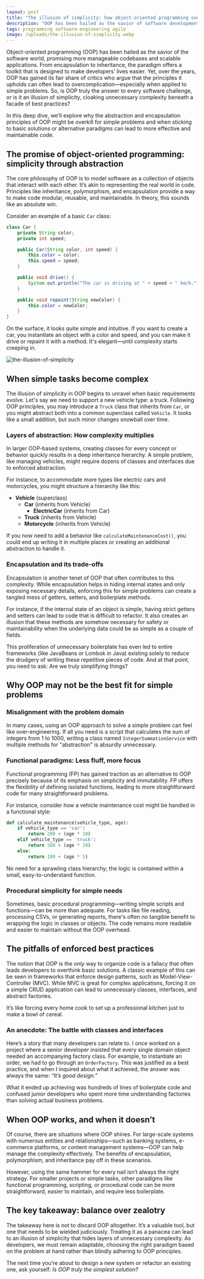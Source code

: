```yaml
---
layout: post
title: "The illusion of simplicity: how object-oriented programming overcomplicates simple problems"
description: "OOP has been hailed as the savior of software development world, but is it truly the answer to every software challenge or it is just an illusion of simplicity?"
tags: programming software-engineering agile
image: /uploads/the-illusion-of-simplicity.webp
---
```


Object-oriented programming (OOP) has been hailed as the savior of the software world, promising more manageable codebases and scalable applications. From encapsulation to inheritance, the paradigm offers a toolkit that is designed to make developers’ lives easier. Yet, over the years, OOP has gained its fair share of critics who argue that the principles it upholds can often lead to overcomplication—especially when applied to simple problems. So, is OOP truly the answer to every software challenge, or is it an illusion of simplicity, cloaking unnecessary complexity beneath a facade of best practices?

In this deep dive, we’ll explore why the abstraction and encapsulation principles of OOP might be overkill for simple problems and when sticking to basic solutions or alternative paradigms can lead to more effective and maintainable code.

## The promise of object-oriented programming: simplicity through abstraction

The core philosophy of OOP is to model software as a collection of objects that interact with each other. It’s akin to representing the real world in code. Principles like inheritance, polymorphism, and encapsulation provide a way to make code modular, reusable, and maintainable. In theory, this sounds like an absolute win.

Consider an example of a basic `Car` class:

```java
class Car {
    private String color;
    private int speed;

    public Car(String color, int speed) {
        this.color = color;
        this.speed = speed;
    }

    public void drive() {
        System.out.println("The car is driving at " + speed + " km/h.");
    }

    public void repaint(String newColor) {
        this.color = newColor;
    }
}
```

On the surface, it looks quite simple and intuitive. If you want to create a car, you instantiate an object with a color and speed, and you can make it drive or repaint it with a method. It's elegant—until complexity starts creeping in.

![the-illusion-of-simplicity](/uploads/the-illusion-of-simplicity.webp)

## When simple tasks become complex 

The illusion of simplicity in OOP begins to unravel when basic requirements evolve. Let's say we need to support a new vehicle type: a truck. Following OOP principles, you may introduce a `Truck` class that inherits from `Car`, or you might abstract both into a common superclass called `Vehicle`. It looks like a small addition, but such minor changes snowball over time.

### Layers of abstraction: How complexity multiplies

In larger OOP-based systems, creating classes for every concept or behavior quickly results in a deep inheritance hierarchy. A simple problem, like managing vehicles, might require dozens of classes and interfaces due to enforced abstraction.

For instance, to accommodate more types like electric cars and motorcycles, you might structure a hierarchy like this:

- **Vehicle** (superclass)
  - **Car** (inherits from Vehicle)
    - **ElectricCar** (inherits from Car)
  - **Truck** (inherits from Vehicle)
  - **Motorcycle** (inherits from Vehicle)

If you now need to add a behavior like `calculateMaintenanceCost()`, you could end up writing it in multiple places or creating an additional abstraction to handle it.

### Encapsulation and its trade-offs

Encapsulation is another tenet of OOP that often contributes to this complexity. While encapsulation helps in hiding internal states and only exposing necessary details, enforcing this for simple problems can create a tangled mess of getters, setters, and boilerplate methods. 

For instance, if the internal state of an object is simple, having strict getters and setters can lead to code that is difficult to refactor. It also creates an illusion that these methods are somehow necessary for safety or maintainability when the underlying data could be as simple as a couple of fields.

This proliferation of unnecessary boilerplate has even led to entire frameworks (like JavaBeans or Lombok in Java) existing solely to reduce the drudgery of writing these repetitive pieces of code. And at that point, you need to ask: Are we truly simplifying things?

## Why OOP may not be the best fit for simple problems

### Misalignment with the problem domain

In many cases, using an OOP approach to solve a simple problem can feel like over-engineering. If all you need is a script that calculates the sum of integers from 1 to 1000, writing a class named `IntegerSummationService` with multiple methods for "abstraction" is absurdly unnecessary. 

### Functional paradigms: Less fluff, more focus

Functional programming (FP) has gained traction as an alternative to OOP precisely because of its emphasis on simplicity and immutability. FP offers the flexibility of defining isolated functions, leading to more straightforward code for many straightforward problems.

For instance, consider how a vehicle maintenance cost might be handled in a functional style:

```python
def calculate_maintenance(vehicle_type, age):
    if vehicle_type == 'car':
        return 200 + (age * 10)
    elif vehicle_type == 'truck':
        return 500 + (age * 20)
    else:
        return 100 + (age * 5)
```

No need for a sprawling class hierarchy; the logic is contained within a small, easy-to-understand function.

### Procedural simplicity for simple needs

Sometimes, basic procedural programming—writing simple scripts and functions—can be more than adequate. For tasks like file reading, processing CSVs, or generating reports, there's often no tangible benefit to wrapping the logic in classes or objects. The code remains more readable and easier to maintain without the OOP overhead.

## The pitfalls of enforced best practices

The notion that OOP is the *only* way to organize code is a fallacy that often leads developers to overthink basic solutions. A classic example of this can be seen in frameworks that enforce design patterns, such as Model-View-Controller (MVC). While MVC is great for complex applications, forcing it on a simple CRUD application can lead to unnecessary classes, interfaces, and abstract factories.

It’s like forcing every home cook to set up a professional kitchen just to make a bowl of cereal.

### An anecdote: The battle with classes and interfaces

Here’s a story that many developers can relate to. I once worked on a project where a senior developer insisted that every single domain object needed an accompanying factory class. For example, to instantiate an order, we had to go through an `OrderFactory`. This was justified as a best practice, and when I inquired about what it achieved, the answer was always the same: *“It’s good design.”*

What it ended up achieving was hundreds of lines of boilerplate code and confused junior developers who spent more time understanding factories than solving actual business problems.

## When OOP works, and when it doesn’t

Of course, there are situations where OOP shines. For large-scale systems with numerous entities and relationships—such as banking systems, e-commerce platforms, or content management systems—OOP can help manage the complexity effectively. The benefits of encapsulation, polymorphism, and inheritance pay off in these scenarios.

However, using the same hammer for every nail isn’t always the right strategy. For smaller projects or simple tasks, other paradigms like functional programming, scripting, or procedural code can be more straightforward, easier to maintain, and require less boilerplate.

## The key takeaway: balance over zealotry

The takeaway here is not to discard OOP altogether. It’s a valuable tool, but one that needs to be wielded judiciously. Treating it as a panacea can lead to an illusion of simplicity that hides layers of unnecessary complexity. As developers, we must remain adaptable, choosing the right paradigm based on the problem at hand rather than blindly adhering to OOP principles.

The next time you’re about to design a new system or refactor an existing one, ask yourself: *Is OOP truly the simplest solution?*